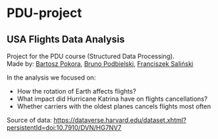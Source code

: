 # PDU-project

## USA Flights Data Analysis

Project for the PDU course (Structured Data Processing).  
Made by: [Bartosz Pokora](https://github.com/bartolomeo3000), [Bruno Podbielski](https://github.com/SudokuMan), [Franciszek Saliński](https://github.com/FSalinski)

In the analysis we focused on:

- How the rotation of Earth affects flights?
- What impact did Hurricane Katrina have on flights cancellations?
- Whether carriers with the oldest planes cancels flights most often

Source of data:
<https://dataverse.harvard.edu/dataset.xhtml?persistentId=doi:10.7910/DVN/HG7NV7>
